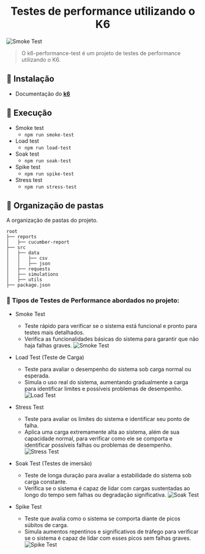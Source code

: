<h1 align="center">Testes de performance utilizando o K6</h1>

![Smoke Test](https://miro.medium.com/v2/resize:fit:1200/1*7GJjohi1b8_-1de5IV5eog.png)

> O k6-performance-test é um projeto de testes de performance utilizando o K6.

## :scroll: Instalação

- Documentação do [**k6**](https://k6.io/docs/getting-started/installation/)

## :scroll: Execução

- Smoke test 
  -  ```npm run smoke-test```
- Load test 
  -  ```npm run load-test```
- Soak test 
  -  ```npm run soak-test```
- Spike test 
  -  ```npm run spike-test```
- Stress test 
  -  ```npm run stress-test```

## :open_file_folder: Organização de pastas

A organização de pastas do projeto.

```
root
├── reports
│   ├── cucumber-report
├── src
│   ├── data
│   │   ├── csv
│   │   ├── json
│   ├── requests
│   ├── simulations
│   ├── utils
├── package.json
```


### :wrench: Tipos de Testes de Performance abordados no projeto:  
- Smoke Test
  - Teste rápido para verificar se o sistema está funcional e pronto para testes mais detalhados.
  - Verifica as funcionalidades básicas do sistema para garantir que não haja falhas graves.
![Smoke Test](https://k6.io/docs/static/243effef66c366044cc692f439cfb9a3/448f2/smoke-test.png)


- Load Test (Teste de Carga)
  - Teste para avaliar o desempenho do sistema sob carga normal ou esperada.
  - Simula o uso real do sistema, aumentando gradualmente a carga para identificar limites e possíveis problemas de desempenho.
![Load Test](https://k6.io/docs/static/53c756573c738528633ed7b67a7819df/52df6/load-test.png)

- Stress Test 
  - Teste para avaliar os limites do sistema e identificar seu ponto de falha.
  - Aplica uma carga extremamente alta ao sistema, além de sua capacidade normal, para verificar como ele se comporta e identificar possíveis falhas ou problemas de desempenho.
![Stress Test](https://k6.io/docs/static/5a1571e3a4df83a907e0346e586c784f/e134c/stress-test.png)

- Soak Test (Testes de imersão)
  - Teste de longa duração para avaliar a estabilidade do sistema sob carga constante.
  - Verifica se o sistema é capaz de lidar com cargas sustentadas ao longo do tempo sem falhas ou degradação significativa.
![Soak Test](https://k6.io/docs/static/d0a41ac91b107891e1fe9ef45d410e5b/deb37/soak-test.png)

- Spike Test
  - Teste que avalia como o sistema se comporta diante de picos súbitos de carga.
  - Simula aumentos repentinos e significativos de tráfego para verificar se o sistema é capaz de lidar com esses picos sem falhas graves.
![Spike Test](https://www.ubik-ingenierie.com/wp-content/uploads/2019/01/Spike-Test.png)

